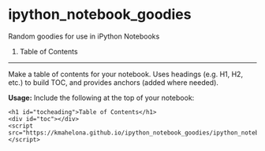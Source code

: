 ipython_notebook_goodies
========================

Random goodies for use in iPython Notebooks

1. Table of Contents
--------------------

Make a table of contents for your notebook. Uses headings (e.g. H1, H2, etc.) to build TOC, 
and provides anchors (added where needed).

**Usage:** Include the following at the top of your notebook:

	<h1 id="tocheading">Table of Contents</h1>
	<div id="toc"></div>
	<script src="https://kmahelona.github.io/ipython_notebook_goodies/ipython_notebook_toc.js"></script>


